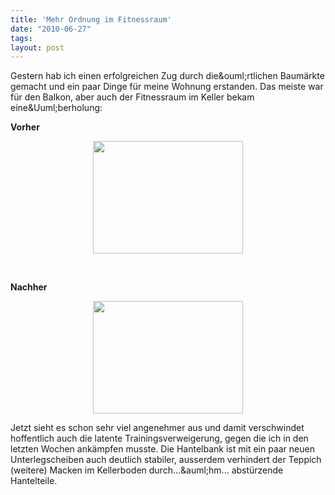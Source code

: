 ```yaml
---
title: 'Mehr Ordnung im Fitnessraum'
date: "2010-06-27"
tags: 
layout: post
---
```

<p>Gestern hab ich einen erfolgreichen Zug durch die&amp;ouml;rtlichen Baum&auml;rkte gemacht und ein paar Dinge f&uuml;r meine Wohnung erstanden. Das meiste war f&uuml;r den Balkon, aber auch der Fitnessraum im Keller bekam eine&amp;Uuml;berholung:</p>
<p><strong>Vorher</strong></p>
<p style="text-align: center;"><img src="http://posterous.com/getfile/files.posterous.com/import-rzzc/HqnmDmofCFGtapxxHAEvhkApcaaoriutfumElwcdlpbExaAvBrHIzmjmHBzb/media_httpfarm5static_Bvwqr.jpg.scaled500.jpg" width="240" height="180"/>
</p>
<p>&nbsp;</p>
<p><strong>Nachher</strong></p>
<p style="text-align: center;"><img src="http://posterous.com/getfile/files.posterous.com/import-rzzc/GosxzeocDIHoscbAeEvCbzqjArdcugsrxvoipdftqoefDwndhgnlzjkyGsvJ/media_httpfarm5static_eCcbf.jpg.scaled500.jpg" width="240" height="180"/>
</p>
<p>Jetzt sieht es schon sehr viel angenehmer aus und damit verschwindet hoffentlich auch die latente Trainingsverweigerung, gegen die ich in den letzten Wochen ank&auml;mpfen musste. Die Hantelbank ist mit ein paar neuen Unterlegscheiben auch deutlich stabiler, ausserdem verhindert der Teppich (weitere) Macken im Kellerboden durch...&amp;auml;hm... abst&uuml;rzende Hantelteile.</p>
